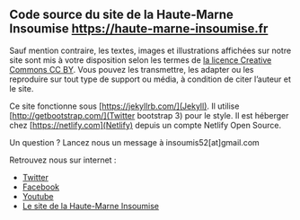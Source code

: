 ## Code source du site de la Haute-Marne Insoumise <a href="https://haute-marne-insoumise.fr/">https://haute-marne-insoumise.fr</a>

Sauf mention contraire, les textes, images et illustrations affichées sur notre site sont mis à votre disposition selon les termes de [la licence Creative Commons CC BY](https://creativecommons.org/licenses/by/4.0/deed.fr). Vous pouvez les transmettre, les adapter ou les reproduire sur tout type de support ou média, à condition de citer l’auteur et le site.

Ce site fonctionne sous [https://jekyllrb.com/](Jekyll).
Il utilise [http://getbootstrap.com/](Twitter bootstrap 3) pour le style.
Il est héberger chez [https://netlify.com](Netlify) depuis un compte Netlify Open Source.

Un question ? Lancez nous un message à insoumis52[at]gmail.com

Retrouvez nous sur internet :

- [Twitter](https://twitter.com/F_insoumis52)
- [Facebook](https://www.facebook.com/HauteMarneinsoumiseJLM2017)
- [Youtube](https://www.youtube.com/channel/UCZt8bymtSIzYl5r0ma7P-8A)
- [Le site de la Haute-Marne Insoumise](https://haute-marne-insoumise.fr)

